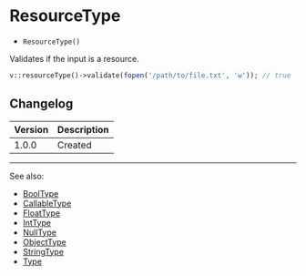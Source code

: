 # ResourceType

- `ResourceType()`

Validates if the input is a resource.

```php
v::resourceType()->validate(fopen('/path/to/file.txt', 'w')); // true
```

## Changelog

Version | Description
--------|-------------
  1.0.0 | Created

***
See also:

  * [BoolType](BoolType.md)
  * [CallableType](CallableType.md)
  * [FloatType](FloatType.md)
  * [IntType](IntType.md)
  * [NullType](NullType.md)
  * [ObjectType](ObjectType.md)
  * [StringType](StringType.md)
  * [Type](Type.md)
